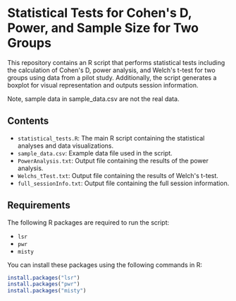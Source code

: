 # Statistical Tests for Cohen's D, Power, and Sample Size for Two Groups

This repository contains an R script that performs statistical tests including the calculation of Cohen's D, power analysis, and Welch's t-test for two groups using data from a pilot study. Additionally, the script generates a boxplot for visual representation and outputs session information.

Note, sample data in sample_data.csv are not the real data.

## Contents

- `statistical_tests.R`: The main R script containing the statistical analyses and data visualizations.
- `sample_data.csv`: Example data file used in the script.
- `PowerAnalysis.txt`: Output file containing the results of the power analysis.
- `Welchs_tTest.txt`: Output file containing the results of Welch's t-test.
- `full_sessionInfo.txt`: Output file containing the full session information.

## Requirements

The following R packages are required to run the script:

- `lsr`
- `pwr`
- `misty`

You can install these packages using the following commands in R:

```r
install.packages("lsr")
install.packages("pwr")
install.packages("misty")

